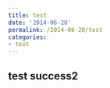 ```yaml
---
title: test
date: '2014-06-20'
permalink: /2014-06-20/test
categories:
- test
---
```


## test success2
